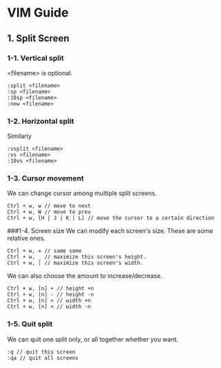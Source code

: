 # VIM Guide

## 1. Split Screen
### 1-1. Vertical split
\<filename\> is optional.

	:split <filename>
	:sp <filename>
	:10sp <filename>
	:new <filename>
### 1-2. Horizontal split
Similarly

	:vsplit <filename>
	:vs <filename>
	:10vs <filename>

### 1-3. Cursor movement
We can change cursor among multiple split screens.

	Ctrl + w, w // move to next 
	Ctrl + w, W // move to prev
	Ctrl + w, [H | J | K | L] // move the cursor to a certain direction

###1-4. Screen size
We can modify each screen's size.
These are some relative ones.

	Ctrl + w, = // same same
	Ctrl + w, _ // maximize this screen's height.
	Ctrl + w, | // maximize this screen's width.
We can also choose the amount to increase/decrease.

	Ctrl + w, [n] + // height +n
	Ctrl + w, [n] - // height -n
	Ctrl + w, [n] > // width +n
	Ctrl + w, [n] < // width -n
	

### 1-5. Quit split
We can quit one split only, or all together whether you want.

	:q // quit this screen
	:qa // quit all screens
